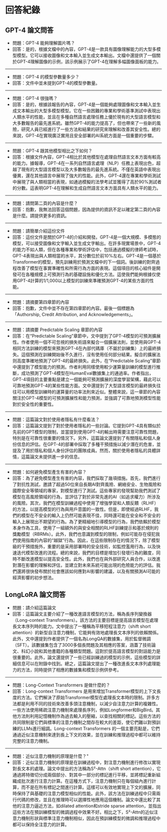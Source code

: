 # 回答紀錄

## GPT-4 論文問答

- 問題：GPT-4 能夠理解圖片嗎？
- 回答：是的，根據文檔中的內容，GPT-4是一款具有圖像理解能力的大型多模型模型。它可以接收圖像和文本輸入並生成文本輸出。文檔中還提供了一個關於GPT-4理解圖像的示例，該示例展示了GPT-4在理解多幅圖像面板的能力。

---

- 問題：GPT-4 的模型參數量多少？
- 回答：文件中並未提到GPT-4的模型參數量。

---

- 問題：GPT-4 很強嗎？
- 回答：是的，根據該報告的內容，GPT-4是一個能夠處理圖像和文本輸入並生成文本輸出的大型多模型模型。它在一些困難的專業和學術基準測試中表現出人類水平的性能，並且在多種自然語言處理任務上優於現有的大型語言模型和大多數報告的最先進系統。雖然GPT-4的能力提高了，但也帶來了一些新的風險，研究人員已經進行了一些方法和結果的研究來理解和改善其安全性。總的來說，GPT-4在實現廣泛實用且安全部署的AI系統方面是一個重要的步驟。

---

- 問題：GPT-4 跟其他模型相比之下如何？
- 回答：根據文件內容，GPT-4相比於其他模型在處理自然語言文本方面有較高的能力。據報導，GPT-4在一系列自然語言處理（NLP）任務上表現出色，超越了現有的大型語言模型以及大多數報告的最先進系統。不僅在英語中表現出優異，還在其他語言中展現了強大的性能。此外，GPT-4還在專業和學術測試中展現了與人類相當的表現，如通過模擬的法學考試並獲得了高於90%測試者的分數。這表明GPT-4在理解和生成自然語言文本方面具有人類水平的能力。

---

- 問題：請問第二頁的內容是什麼？
- 回答：抱歉，我無法回答這個問題，因為提供的資訊不足以確定第二頁的內容是什麼。請提供更多的資訊。

---

- 問題：請簡單介紹這份文件
- 回答：這份文件是關於GPT-4的介紹和開發。GPT-4是一個大規模、多模態的模型，可以接受圖像和文字輸入並生成文字輸出。在許多現實場景中，GPT-4的能力不如人類，但在各種專業和學術評估中，包括通過模擬的律師考試時，GPT-4表現出與人類相當的水平，其分數位於前10\%左右。GPT-4是一個基於Transformer的模型，預先訓練用於預測文檔中的下一個詞。後訓練的對齊過程改善了模型在事實準確性和所需行為方面的表現。這個項目的核心組件是開發可在各種規模上可預測行為的基礎設施和優化方法。這使我們能夠根據仅使用GPT-4計算的1/1,000以上模型的訓練來準確預測GPT-4的某些方面的性能。

---

- 問題：請摘要第四章節的內容
- 回答：抱歉，文件中並不存在第四章節的內容。最後一個標題為「Authorship, Credit Attribution, and Acknowledgements」。

---

- 問題：請摘要 Predictable Scaling 章節的內容
- 回答：在“Predictable Scaling”章節中，文中提到了GPT-4模型的可預測擴展性。作者使用一個不可忽視的損失術語來擬合一個擴展法則，並使用與GPT-4相同方法訓練的模型來預測GPT-4在內部代碼庫（不屬於訓練集）上的最終損失。這個預測在訓練開始後不久進行，沒有使用任何部分結果。擬合的擴展法则高度準確地預測了GPT-4的最終損失。此外，在“Predictable Scaling”章節中還提到了模型能力的預測。作者利用同樣使用較少運算量訓練的模型進行推斷，成功預測了GPT-4模型在HumanEval數據集上的通過率。作者指出，GPT-4項目的主要重點是建立一個能夠可預測擴展的深度學習架構，藉此可以可靠地預測GPT-4的某些性能方面。文中還提到了大型語言模型的最終損失往往可以用模型訓練時的運算量的功率法則來近似。整體來說，這一章節的內容關注於GPT-4模型的可預測擴展性和能力預測，並強調了可靠地預測模型性能對於安全性的重要性。

---

- 問題：這篇論文對於使用者隱私有什麼看法？
- 回答：這篇論文提到了對於使用者隱私的一些討論。它提到GPT-4具有類似於先前的GPT模型的限制，並當提到使用GPT-4的輸出時需要注意可靠性問題，特別是在可靠性很重要的情況下。另外，這篇論文還提到了有關隱私和個人身份信息的評估。在GPT-4的部署中採取了多種干預措施以減少潛在的危害，並提及了用於隱私和個人身份評估的團隊成員。然而，關於使用者隱私的具體詳情，這篇論文未提供進一步的信息。

---

- 問題：如何避免模型產生有害的內容？
- 回答：為了避免模型產生有害的內容，我們採取了幾項措施。首先，我們進行了對抗性測試，邀請了超過50位來自長期AI對齊風險、網絡安全、生物風險和國際安全等領域的專家，對模型進行了測試。這些專家的發現幫助我們測試了模型在高風險領域的行為，並評估了對於非常先進的AI（如追求權力）所涉及的風險。其次，我們在模型訓練過程中使用了增強學習和人類反饋（RLHF）的方法，以提高模型的行為與用戶意圖的一致性。但是，即使經過RLHF，我們的模型在不安全的輸入上仍然可能表現不佳，同時還可能在安全和不安全的輸入上展現出不期望的行為。為了更精細地引導模型的行為，我們依賴於模型本身作為工具，使用了一組額外的與安全相關的RLHF訓練提示和基於規則的獎勵模型（RBRMs）。此外，我們也意識到模型的限制，例如可能存在侵犯我們使用指南的內容的“越獄”行為。因此，在這些限制存在的情況下，除了模型級的干預措施外，重要的是采用部署時的安全技術，如監控濫用行為，以及快速迭代模型改進的流程。總的來說，我們的目標是增加引發壞行為的難度，同時不斷改進模型以提高安全性。此外，我們也在與外部研究人員合作，以改進對潛在影響的理解和評估，並建立對未來系統可能出現的危險能力的評估。我們還將很快發布關於社會應該如何應對AI影響的建議，以及有關預測AI可能的經濟影響的初步想法。

## LongLoRA 論文問答

- 問題：請介紹這篇論文
- 回答：這篇論文主要介紹了一種改進語言模型的方法，稱為長序列變換器（Long-context Transformers）。該方法的主要目標是提高語言模型在處理長文本序列時的能力。文中提出了一種稱為平移短程注意力（shift short attention）的新型自注意力機制，它能夠有效地處理長文本序列的依賴關係。此外，文中還提到作者提供了一個名為LongQA的數據集，用於監督微調（SFT）。該數據集包含了3000多個長問題及其相應的答案，涵蓋了技術論文、科幻小說和其他書籍的各種類型問題。這對於提高語言模型的對話能力是很重要的。此外，論文還提供了一些已經訓練過的模型的示例，這些模型的詳細信息可以在附錄中找到。總之，這篇論文提出了一種改進長文本序列處理能力的方法，同時提供了相應的數據集和模型示例供參考。

---

- 問題：Long-Context Transformers 是做什麼的？
- 回答：Long-context Transformers 是用來增加Transformer模型的上下文長度的方法。它們解決了原始Transformer模型在處理長文本時的限制。許多方法都是利用不同的技術來改善多頭注意機制，以減少自注意力計算的複雜性。一些方法使用稀疏注意力機制來處理長序列，例如Longformer和BigBird。其他方法則利用記憶機制作為過去輸入的壓縮，以查找相關的標記。這些方法的共同限制是它們與標準的注意力機制之間存在較大的差距，使它們難以對預訓練的LLMs進行細調。Long-context Transformers 的一個主要亮點是，它們通過近似注意機制來達到長上下文的效果，並在訓練和推理過程中都可以維持完整的注意力機制。

---

- 問題：近似注意力機制的原理是什麼？"
- 回答：近似注意力機制的原理是在訓練過程中，對注意力機制進行修改以實現對長文本的處理。論文中提出的方法稱為S²-Attn（shift short attention），它通過將特徵切分成兩個部分、對其中一部分的標記進行平移，並將標記重新組織成批次進行注意力計算。在這種方式下，注意力機制只在每個組內進行計算，而不是在所有標記之間進行計算。這樣可以有效地實現上下文的擴展，同時保持了與基礎的注意力模型相似的性能。此外，該方法在訓練過程中只需兩行代碼的修改，並且在推理時可以選擇性地應用這個機制。論文中還比較了其他的注意力逼近方法，如dilated attention和stride sparse attention，並指出這些方法在預訓練模型的微調過程中效果不好。相比之下，S²-Attn的近似注意力機制形狀與標準注意力機制相似，因此在預訓練模型的微調和推理過程中都可以保持全注意力的計算。
